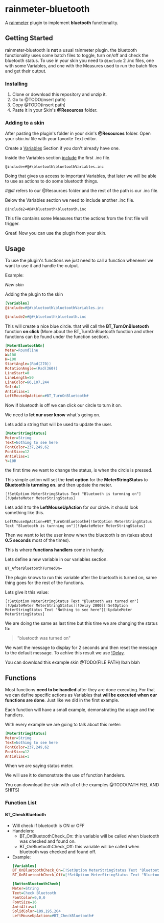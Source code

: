 # rainmeter-bluetooth
A [rainmeter](https://www.rainmeter.net/) plugin to implement **bluetooth** functionality.

## Getting Started
rainmeter-bluetooth is **not** a usual rainmeter plugin.
the bluetooth functionality uses some batch files to toggle, turn on/off and check the bluetooth status.
To use in your skin you need to
`@include`
2 .inc files, one with some Variables, and one with the Measures used to run the batch files and get their output.

### Installing
1. Clone or download this repository and unzip it.
2. Go to @TODO(insert path)
3. Copy @TODO(insert path)
4. Paste it in your Skin's **@Resources** folder.

### Adding to a skin
After pasting the plugin's folder in your skin's **@Resources** folder.
Open your *skin.ini* file with your favorite Text editor.

Create a
[Variables](https://docs.rainmeter.net/manual/variables/) Section if you don't already have one.

Inside the Variables section [include](https://docs.rainmeter.net/manual/skins/include-option/) the first .inc file.

`@include=#@#\bluetooth\bluetoothVariables.inc`

Doing that gives us access to important Variables, that later we will be able to use as actions to do some bluetooth things.

\#@\# refers to our @Resources folder and the rest of the path is our .inc file.

Below the Variables section we need to include another .inc file.

`@include2=#@#\bluetooth\bluetooth.inc`

This file contains some Measures that the actions from the first file will trigger.

Great! Now you can use the plugin from your skin.

## Usage
To use the plugin's functions we just need to call a function whenever we want to use it and handle the output.

Example:

*New skin*

Adding the plugin to the skin
```ini
[Variables]
@include=#@#\bluetooth\bluetoothVariables.inc

@include2=#@#\bluetooth\bluetooth.inc
```
This will create a nice blue circle. that will call the **BT_TurnOnBluetooth** function **on click** (More about the BT_TurnOnBluetooth function and other functions can be found under the function section).
```ini
[MeterBluetoothOn]
Meter=Roundline
W=100
H=100
StartAngle=(Rad(270))
RotationAngle=(Rad(360))
LineStart=0
LineLength=50
LineColor=66,107,244
Solid=1
AntiAlias=1
LeftMouseUpAction=#BT_TurnOnBluetooth#
```
Now if bluetooth is off we can click our circle to turn it on.

We need to **let our user know** what's going on.

Lets add a string that will be used to update the user.
```ini
[MeterStringStatus]
Meter=String
Text=Nothing to see here
FontColor=237,249,62
FontSize=12
AntiAlias=1
Y=10R
```
the first time we want to change the status, is when the circle is pressed.

This simple action will set the **text** **option** for the **MeterStringStatus** to **Bluetooth is turnning on**. and then update the meter.

`[!SetOption MeterStringStatus Text "Bluetooth is turnning on"][!UpdateMeter MeterStringStatus]`

Lets add it to the **LeftMouseUpAction** for our circle. it should look something like this.

`LeftMouseUpAction=#BT_TurnOnBluetooth#[!SetOption MeterStringStatus Text "Bluetooth is turnning on"][!UpdateMeter MeterStringStatus]`

Then we want to let the user know when the bluetooth is on (takes about **0.5 seconds** most of the times).

This is where **functions handlers** come in handy.

Lets define a new variable in our variables section.

`BT_AfterBluetoothTurnedOn=`

The plugin knows to run this variable after the bluetooth is turned on, same thing goes for the rest of the functions.

Lets give it this value:

`[!SetOption MeterStringStatus Text "Bluetooth was turned on"][!UpdateMeter MeterStringStatus][!Delay 2000][!SetOption MeterStringStatus Text "Nothing to see here"][!UpdateMeter MeterStringStatus]`

We are doing the same as last time but this time we are changing the status to:

> "bluetooth was turned on"

We want the message to display for 2 seconds and then reset the message to the default message.
To achive this result we use [!Delay](https://docs.rainmeter.net/manual/bangs/#Delay).

You can download this example skin @TODO(FILE PATH) lbah blah
## Functions
Most functions **need to be handled** after they are done executing.
For that we can define specific actions as Variables that **will be executed when our functions are done**.
Just like we did in the first example.

Each function will have a small example, demonstrating the usage and the handlers.

With every example we are going to talk about this meter:
```ini
[MeterStringStatus]
Meter=String
Text=Nothing to see here
FontColor=237,249,62
FontSize=12
AntiAlias=1
```
When we are saying status meter.

We will use it to demonstrate the use of function handelers.

You can download the skin with all of the examples @TODO(PATH FIEL AND SHITS)

### Function List
#### BT_CheckBluetooth
- Will check if bluetooth is ON or OFF
- Handelers:
  - BT_OnBluetoothCheck_On: this variable will be called when bluetooth was checked and found on.
  - BT_OnBluetoothCheck_Off: this variable will be called when bluetooth was checked and found off.
- Example:
  ```ini
  [Variables]
  BT_OnBluetoothCheck_On=[!SetOption MeterStringStatus Text "Bluetooth was checked and found on"][!UpdateMeter MeterStringStatus]
  BT_OnBluetoothCheck_Off=[!SetOption MeterStringStatus Text "Bluetooth was checked and found off"][!UpdateMeter MeterStringStatus]

  [ButtonBluetoothCheck]
  Meter=String
  Text=Check Bluetooth
  FontColor=0,0,0
  FontSize=16
  AntiAlias=1
  SolidColor=189,195,204
  LeftMouseUpAction=#BT_CheckBluetooth#
  ```
